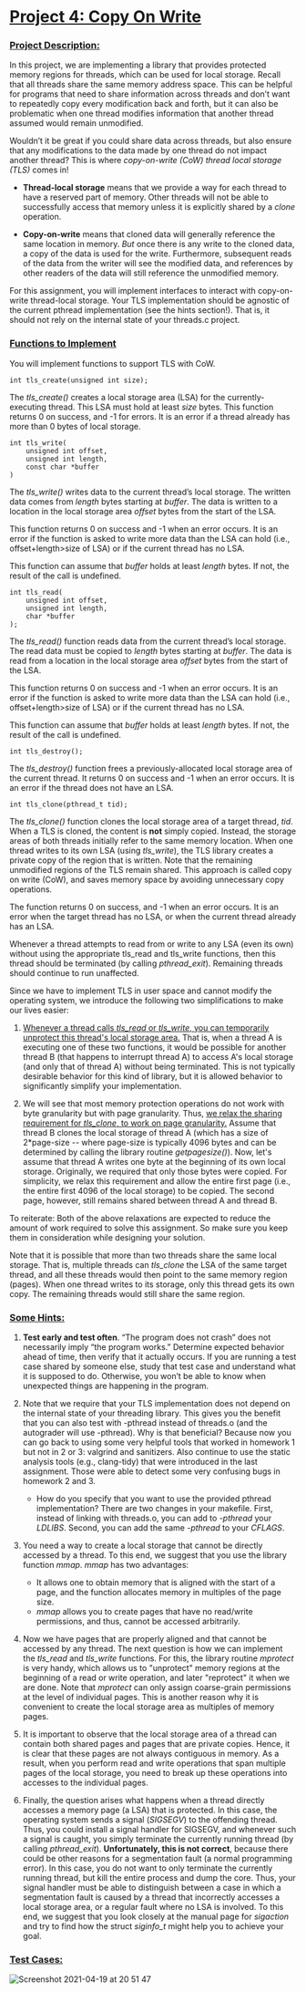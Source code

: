 # <ins>Project 4: Copy On Write</ins>

### <ins>Project Description:</ins>

In this project, we are implementing a library that provides protected memory regions for threads, which can be used for local storage. Recall that all threads share the same memory address space. This can be helpful for programs that need to share information across threads and don’t want to repeatedly copy every modification back and forth, but it can also be problematic when one thread modifies information that another thread assumed would remain unmodified.

Wouldn’t it be great if you could share data across threads, but also ensure that any modifications to the data made by one thread do not impact another thread? This is where *copy-on-write (CoW) thread local storage (TLS)* comes in!

* __Thread-local storage__ means that we provide a way for each thread to have a reserved part of memory. Other threads will not be able to successfully access that memory unless it is explicitly shared by a *clone* operation.

* __Copy-on-write__ means that cloned data will generally reference the same location in memory. _But_ once there is any write to the cloned data, a copy of the data is used for the write. Furthermore, subsequent reads of the data from the writer will see the modified data, and references by other readers of the data will still reference the unmodified memory.

For this assignment, you will implement interfaces to interact with copy-on-write thread-local storage. Your TLS implementation should be agnostic of the current pthread implementation (see the hints section!). That is, it should not rely on the internal state of your threads.c project.


### <ins>Functions to Implement</ins>

You will implement functions to support TLS with CoW.

    int tls_create(unsigned int size);

The *tls_create()* creates a local storage area (LSA) for the currently-executing thread. This
LSA must hold at least *size* bytes.
This function returns 0 on success, and -1 for errors. It is an error if a thread already has more
than 0 bytes of local storage.

    int tls_write(
        unsigned int offset,
        unsigned int length,
        const char *buffer
    )

The *tls_write()* writes data to the current thread’s local storage. The written data comes from *length* bytes starting at *buffer*. The data is written to a location in the local storage area *offset* bytes from the start of the LSA.

This function returns 0 on success and -1 when an error occurs. It is an error if the function is asked to write more data than the LSA can hold (i.e., offset+length>size of LSA) or if the current thread has no LSA.

This function can assume that *buffer* holds at least *length* bytes. If not, the result of the call is undefined.

    int tls_read(
        unsigned int offset,
        unsigned int length, 
        char *buffer
    );
 
The *tls_read()* function reads data from the current thread’s local storage. The read data must be copied to *length* bytes starting at *buffer*. The data is read from a location in the local storage area *offset* bytes from the start of the LSA.

This function returns 0 on success and -1 when an error occurs. It is an error if the function is asked to write more data than the LSA can hold (i.e., offset+length>size of LSA) or if the current thread has no LSA.

This function can assume that *buffer* holds at least *length* bytes. If not, the result of the call is undefined.

    int tls_destroy();

The *tls_destroy()* function frees a previously-allocated local storage area of the current thread. It returns 0 on success and -1 when an error occurs. It is an error if the thread does not have an LSA.

    int tls_clone(pthread_t tid);

The *tls_clone()* function clones the local storage area of a target thread, *tid*. When a TLS is cloned, the content is **not** simply copied. Instead, the storage areas of both threads initially refer to the same memory location. When one thread writes to its own LSA (using *tls_write*), the TLS library creates a private copy of the region that is written. Note that the remaining unmodified regions of the TLS remain shared. This approach is called copy on write (CoW), and saves memory space by avoiding unnecessary copy operations.

The function returns 0 on success, and -1 when an error occurs. It is an error when the target thread has no LSA, or when the current thread already has an LSA.

Whenever a thread attempts to read from or write to any LSA (even its own) without using the appropriate tls_read and tls_write functions, then this thread should be terminated (by calling *pthread_exit*). Remaining threads should continue to run unaffected.

Since we have to implement TLS in user space and cannot modify the operating system, we introduce the following two simplifications to make our lives easier:

1. <ins>Whenever a thread calls *tls_read* or *tls_write*, you can temporarily unprotect this thread's local storage area.</ins> That is, when a thread A is executing one of these two functions, it would be possible for another thread B (that happens to interrupt thread A) to access A's local storage (and only that of thread A) without being terminated. This is not typically desirable behavior for this kind of library, but it is allowed behavior to significantly simplify your implementation.

2. We will see that most memory protection operations do not work with byte granularity but with page granularity. Thus, <ins>we relax the sharing requirement for *tls_clone*, to work on page granularity.</ins> Assume that thread B clones the local storage of thread A (which has a size of 2*page-size -- where page-size is typically 4096 bytes and can be determined by calling the library routine _getpagesize()_). Now, let's assume that thread A writes one byte at the beginning of its own local storage. Originally, we required that only those bytes were copied. For simplicity, we relax this requirement and allow the entire first page (i.e., the entire first 4096 of the local storage) to be copied. The second page, however, still remains shared between thread A and thread B.

To reiterate: Both of the above relaxations are expected to reduce the amount of work required to solve this assignment. So make sure you keep them in consideration while designing your solution.

Note that it is possible that more than two threads share the same local storage. That is, multiple threads can *tls_clone* the LSA of the same target thread, and all these threads would then point to the same memory region (pages). When one thread writes to its storage, only this thread gets its own copy. The remaining threads would still share the same region.

### <ins>Some Hints:</ins>

1. **Test early and test often**. “The program does not crash” does not necessarily imply “the program works.” Determine expected behavior ahead of time, then verify that it actually occurs. If you are running a test case shared by someone else, study that test case and understand what it is supposed to do. Otherwise, you won’t be able to know when unexpected things are happening in the program.

2. Note that we require that your TLS implementation does not depend on the internal state of your threading library. This gives you the benefit that you can also test with -pthread instead of threads.o (and the autograder will use -pthread). Why is that beneficial? Because now you can go back to using some very helpful tools that worked in homework 1 but not in 2 or 3: valgrind and sanitizers. Also continue to use the static analysis tools (e.g., clang-tidy) that were introduced in the last assignment. Those were able to detect some very confusing bugs in homework 2 and 3.
    * How do you specify that you want to use the provided pthread implementation? There are two changes in your makefile. First, instead of linking with threads.o, you can add to *-pthread* your *LDLIBS*. Second, you can add the same *-pthread* to your *CFLAGS*.

3. You need a way to create a local storage that cannot be directly accessed by a thread. To this end, we suggest that you use the library function *mmap*. *mmap* has two advantages:
    * It allows one to obtain memory that is aligned with the start of a page, and the function allocates memory in multiples of the page size.
    * _mmap_ allows you to create pages that have no read/write permissions, and thus, cannot be accessed arbitrarily.

4. Now we have pages that are properly aligned and that cannot be accessed by any thread. The next question is how we can implement the *tls_read* and *tls_write* functions. For this, the library routine *mprotect* is very handy, which allows us to "unprotect" memory regions at the beginning of a read or write operation, and later "reprotect" it when we are done. Note that *mprotect* can only assign coarse-grain permissions at the level of individual pages. This is another reason why it is convenient to create the local storage area as multiples of memory pages.

5. It is important to observe that the local storage area of a thread can contain both shared
pages and pages that are private copies. Hence, it is clear that these pages are not always contiguous in memory. As a result, when you perform read and write operations that span multiple pages of the local storage, you need to break up these operations into accesses to the individual pages.

6. Finally, the question arises what happens when a thread directly accesses a memory page (a LSA) that is protected. In this case, the operating system sends a signal (*SIGSEGV*) to the offending thread. Thus, you could install a signal handler for SIGSEGV, and whenever such a signal is caught, you simply terminate the currently running thread (by calling *pthread_exit*). **Unfortunately, this is not correct**, because there could be other reasons for a segmentation fault (a normal programming error). In this case, you do not want to only terminate the currently running thread, but kill the entire process and dump the core. Thus, your signal handler must be able to distinguish between a case in which a segmentation fault is caused by a thread that incorrectly accesses a local storage area, or a regular fault where no LSA is involved. To this end, we suggest that you look closely at the manual page for *sigaction* and try to find how the struct *siginfo_t* might help you to achieve your goal.

### <ins>Test Cases:</ins>

![Screenshot 2021-04-19 at 20 51 47](https://user-images.githubusercontent.com/60196280/116014766-e9f29000-a604-11eb-91b7-ba71f82d84c8.png)
